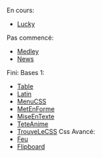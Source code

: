 En cours:
- <a href="2_CssAvance_3_lucky.html">Lucky</a>

Pas commencé:
- <a href="2_CssAvance_4_medley.html">Medley</a>
- <a href="2_CssAvance_5_news.html">News</a>

Fini:
Bases 1:
- <a href="1_bases_1_Table.html">Table</a>
- <a href="1_bases_2_Latin.html">Latin</a>
- <a href="1_bases_3_MenuCSS.html">MenuCSS</a>
- <a href="1_bases_4_MetEnFormeHTML.html">MetEnForme</a>
- <a href="1_bases_5_MiseEnTexte.html">MiseEnTexte</a>
- <a href="1_bases_6_TeteAnimee.html">TeteAnime</a>
- <a href="1_bases_7_TrouveLeCss.html">TrouveLeCSS</a>
Css Avancé:
- <a href="2_CssAvance_1_Feu.html">Feu</a>
- <a href="2_CssAvance_2_Flipboard.html">Flipboard</a>
